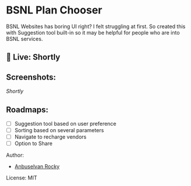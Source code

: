 # BSNL Plan Chooser

BSNL Websites has boring UI right? I felt struggling at first. So created this with Suggestion tool built-in so it may be helpful for people who are into BSNL services.

## 🎉 Live: Shortly

## Screenshots:

_Shortly_

## Roadmaps:

- [ ] Suggestion tool based on user preference
- [ ] Sorting based on several parameters
- [ ] Navigate to recharge vendors
- [ ] Option to Share

Author:

- [Anbuselvan Rocky](https://facebook.com/anburocky3)

License: MIT
